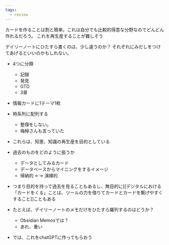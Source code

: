 ```yaml
---
tags:
  - review
---
```

カードを作ることは割と簡単。これは自分でも比較的得意な分野なのでどんどん作れるだろう。
これを再生産することが難しそう

デイリーノートにひたすら書くのは、少し違うのか？
それぞれにみだしをつけてあげるといいのかもしれない。

- 4つに分類
	- 記録
	- 発見
	-  GTD
	- 3章
- 情報カードに1テーマ1枚
- 時系列に配列する
	- 整理をしない。
	- 梅棹さんも言っていた
- これらは、知恵、知識の再生産を目的としている

- 過去のものをどのように扱うか
	- データとしてみるカード
	- データベースからマイニングをするイメージ
	- 帰納的 ←→ 演繹的
- つまり目的を持って過去を見ることもあるし、無目的に[[デジタルにおける「カードをくる」ことは、ツールの力を借りてカードとカードを繋げやすくすること]]こともある

- たとえば、デイリーノートのメモだけをひたすら羅列するのはどうか？
	- Obsidian Memosでは？
	- あれ、重い
- では、これをchatGPTに作ってもらおう